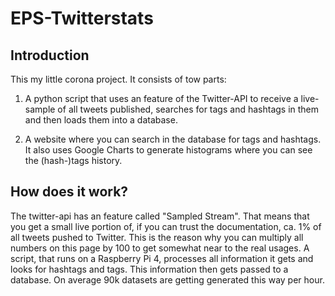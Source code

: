 # EPS-Twitterstats

## Introduction

This my little corona project. It consists of tow parts: <br>
1. A python script that uses an feature of the Twitter-API to receive a live-sample of all tweets published, searches 
   for tags and hashtags in them and then loads them into a database.<br>

2. A website where you can search in the database for tags and hashtags. It also uses Google Charts to generate
    histograms where you can see the (hash-)tags history.

## How does it work?

The twitter-api has an feature called "Sampled Stream". 
That means that you get a small live portion of, if you can trust the documentation, ca. 1% of all tweets pushed to Twitter.
This is the reason why you can multiply all numbers on this page by 100 to get somewhat near to the real usages. 
A script, that runs on a Raspberry Pi 4, processes all information it gets and looks for hashtags and tags. 
This information then gets passed to a database. On average 90k datasets are getting generated this way per hour. 
